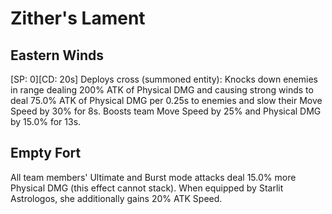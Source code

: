 # Zither's Lament

## Eastern Winds

[SP: 0][CD: 20s] Deploys cross (summoned entity): Knocks down enemies in range dealing 200% ATK of Physical DMG and causing strong winds to deal 75.0% ATK of Physical DMG per 0.25s to enemies and slow their Move Speed by 30% for 8s. Boosts team Move Speed by 25% and Physical DMG by 15.0% for 13s.

## Empty Fort

All team members' Ultimate and Burst mode attacks deal 15.0% more Physical DMG (this effect cannot stack). When equipped by Starlit Astrologos, she additionally gains 20% ATK Speed.